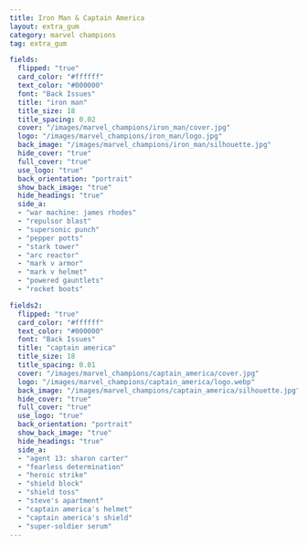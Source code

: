 ```yaml
---
title: Iron Man & Captain America
layout: extra_gum
category: marvel champions
tag: extra_gum

fields:
  flipped: "true"
  card_color: "#ffffff"
  text_color: "#000000"
  font: "Back Issues"
  title: "iron man"
  title_size: 18
  title_spacing: 0.02
  cover: "/images/marvel_champions/iron_man/cover.jpg"
  logo: "/images/marvel_champions/iron_man/logo.jpg"
  back_image: "/images/marvel_champions/iron_man/silhouette.jpg"
  hide_cover: "true"
  full_cover: "true"
  use_logo: "true"
  back_orientation: "portrait"
  show_back_image: "true"
  hide_headings: "true"
  side_a:
  - "war machine: james rhodes"
  - "repulsor blast"
  - "supersonic punch"
  - "pepper potts"
  - "stark tower"
  - "arc reactor"
  - "mark v armor"
  - "mark v helmet"
  - "powered gauntlets"
  - "rocket boots"

fields2:
  flipped: "true"
  card_color: "#ffffff"
  text_color: "#000000"
  font: "Back Issues"
  title: "captain america"
  title_size: 18
  title_spacing: 0.01
  cover: "/images/marvel_champions/captain_america/cover.jpg"
  logo: "/images/marvel_champions/captain_america/logo.webp"
  back_image: "/images/marvel_champions/captain_america/silhouette.jpg"
  hide_cover: "true"
  full_cover: "true"
  use_logo: "true"
  back_orientation: "portrait"
  show_back_image: "true"
  hide_headings: "true"
  side_a:
  - "agent 13: sharon carter"
  - "fearless determination"
  - "heroic strike"
  - "shield block"
  - "shield toss"
  - "steve's apartment"
  - "captain america's helmet"
  - "captain america's shield"
  - "super-soldier serum"
---
```

